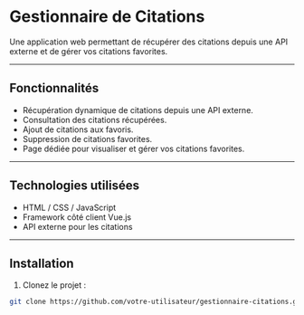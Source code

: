 # Gestionnaire de Citations

Une application web permettant de récupérer des citations depuis une API externe et de gérer vos citations favorites.  

---

## Fonctionnalités

- Récupération dynamique de citations depuis une API externe.
- Consultation des citations récupérées.
- Ajout de citations aux favoris.
- Suppression de citations favorites.
- Page dédiée pour visualiser et gérer vos citations favorites.

---

## Technologies utilisées

- HTML / CSS / JavaScript
- Framework côté client Vue.js
- API externe pour les citations 

---

## Installation

1. Clonez le projet :  
```bash
git clone https://github.com/votre-utilisateur/gestionnaire-citations.git
